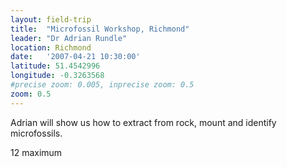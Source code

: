```yaml
---
layout: field-trip
title:  "Microfossil Workshop, Richmond"
leader: "Dr Adrian Rundle"
location: Richmond
date:   '2007-04-21 10:30:00'
latitude: 51.4542996
longitude: -0.3263568
#precise zoom: 0.005, inprecise zoom: 0.5
zoom: 0.5
---
```

Adrian will show us how to extract from rock, mount and identify microfossils.

12 maximum